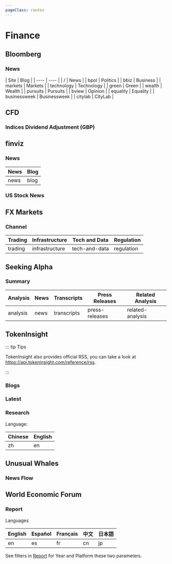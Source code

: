 ```yaml
---
pageClass: routes
---
```


# Finance
## Bloomberg

### News

<RouteEn author="bigfei" example="/bloomberg" path="/bloomberg/:category?" :paramsDesc="['Site, see below, News by default']" anticrawler="1">
| Site | Blog |
| ---- | ---- |
| / | News |
| bpol | Politics |
| bbiz | Business |
| markets | Markets |
| technology | Technology |
| green | Green |
| wealth | Wealth |
| pursuits | Pursuits |
| bview | Opinion |
| equality | Equality |
| businessweek | Businessweek |
| citylab | CityLab |
</RouteEn>

## CFD

### Indices Dividend Adjustment (GBP)

<RouteEn author="HenryQW" example="/cfd/div_gbp" path="/cfd/div_gbp" />

## finviz

### News

<RouteEn author="nczitzk" example="/finviz" path="/finviz/:category?" :paramsDesc="['Category, see below, News by default']">

| News | Blog |
| ---- | ---- |
| news | blog |

</RouteEn>

### US Stock News

<RouteEn author="HenryQW" example="/finviz/news/AAPL" path="/finviz/news/:ticker" :paramsDesc="['The stock ticker']"/>

## FX Markets

### Channel

<RouteEn author="mikkkee" example="/fx-markets/trading" path="/fx-markets/:channel" :paramsDesc="['channel, can be found in the navi bar links at the home page']">

| Trading | Infrastructure | Tech and Data | Regulation |
| ------- | -------------- | ------------- | ---------- |
| trading | infrastructure | tech-and-data | regulation |

</RouteEn>

## Seeking Alpha

### Summary

<RouteEn author="TonyRL" example="/seekingalpha/TSM/transcripts" path="/seekingalpha/:symbol/:category?" :paramsDesc="['Stock symbol', 'Category, see below, `news` by default']" radar="1" rssbud="1">

| Analysis | News | Transcripts | Press Releases | Related Analysis |
| ------- | ------- | -------- | ---- | ------ |
| analysis | news | transcripts | press-releases | related-analysis |

</RouteEn>

## TokenInsight

::: tip Tips

TokenInsight also provides official RSS, you can take a look at <https://api.tokeninsight.com/reference/rss>.

:::

### Blogs

<RouteEn author="fuergaosi233" example="/tokeninsight/blog/en" path="/tokeninsight/blog/:lang?" :paramsDesc="['Language, see below, Chinese by default']" />

### Latest

<RouteEn author="fuergaosi233" example="/tokeninsight/bulletin/en" path="/tokeninsight/bulletin/:lang?" :paramsDesc="['Language, see below, Chinese by default']" />

### Research

<RouteEn author="fuergaosi233" example="/tokeninsight/report/en" path="/tokeninsight/report/:lang?" :paramsDesc="['Language, see below, Chinese by default']">

Language:

| Chinese | English |
| ------- | ------- |
| zh      | en      |

</RouteEn>

## Unusual Whales

### News Flow

<RouteEn author="TonyRL" example="/unusualwhales/news" path="/unusualwhales/news" radar="1" rssbud="1" />

## World Economic Forum

### Report

<RouteEn author="nczitzk" example="/weforum/report" path="/weforum/report/:lang?/:year?/:platform?" :paramsDesc="['Language, see below, `en` by default', 'Year, filter by year, all by default', 'Platform, filter by platform, all by default']">

Languages

| English | Español | Français | 中文 | 日本語 |
| ------- | ------- | -------- | ---- | ------ |
| en      | es      | fr       | cn   | jp     |

See filters in [Report](https://www.weforum.org/reports) for Year and Platform these two parameters.

</RouteEn>
